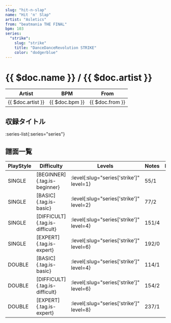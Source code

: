 ```yaml
---
slug: "hit-n-slap"
name: "Hit 'n' Slap"
artist: "Asletics"
from: "beatmania THE FINAL"
bpm: 103
series:
  "strike":
    slug: "strike"
    title: "DanceDanceRevolution STRIKE"
    color: "dodgerblue"
---
```


# {{ $doc.name }} / {{ $doc.artist }}

|Artist|BPM|From|
|------|---|----|
|{{ $doc.artist }}|{{ $doc.bpm }}|{{ $doc.from }}|

## 収録タイトル

:series-list{:series="series"}

## 譜面一覧

|PlayStyle|Difficulty|Levels|Notes|Movie|
|---------|----------|------|-----|-----|
|SINGLE|[BEGINNER]{.tag.is-beginner}|:level{:slug="series['strike']" level=1}|55/1||
|SINGLE|[BASIC]{.tag.is-basic}|:level{:slug="series['strike']" level=2}|77/2||
|SINGLE|[DIFFICULT]{.tag.is-difficult}|:level{:slug="series['strike']" level=4}|151/4||
|SINGLE|[EXPERT]{.tag.is-expert}|:level{:slug="series['strike']" level=6}|192/0||
|DOUBLE|[BASIC]{.tag.is-basic}|:level{:slug="series['strike']" level=4}|114/1||
|DOUBLE|[DIFFICULT]{.tag.is-difficult}|:level{:slug="series['strike']" level=6}|154/2||
|DOUBLE|[EXPERT]{.tag.is-expert}|:level{:slug="series['strike']" level=8}|237/1||
